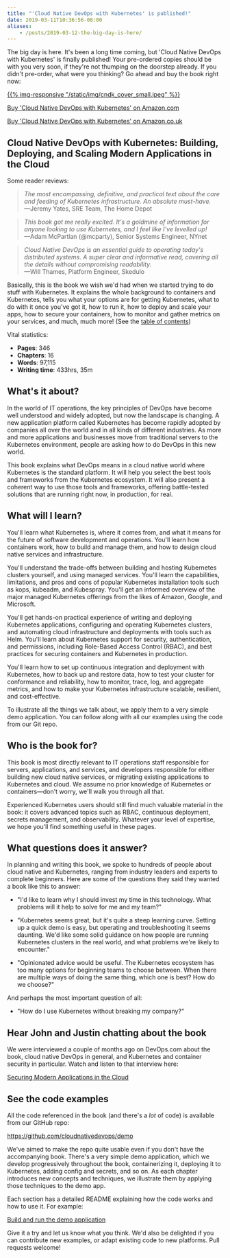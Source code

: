 ```yaml
---
title: "'Cloud Native DevOps with Kubernetes' is published!"
date: 2019-03-11T10:36:56-08:00
aliases:
    - /posts/2019-03-12-the-big-day-is-here/
---
```


The big day is here. It's been a long time coming, but 'Cloud Native DevOps with Kubernetes' is finally published! Your pre-ordered copies should be with you very soon, if they're not thumping on the doorstep already. If you didn't pre-order, what were you thinking? Go ahead and buy the book right now:

[{{% img-responsive "/static/img/cndk_cover_small.jpeg" %}}](https://amzn.to/2PEPTjc)

[Buy 'Cloud Native DevOps with Kubernetes' on Amazon.com](https://amzn.to/2PEPTjc)

[Buy 'Cloud Native DevOps with Kubernetes' on Amazon.co.uk](https://amzn.to/2PGkZa0)

## Cloud Native DevOps with Kubernetes: Building, Deploying, and Scaling Modern Applications in the Cloud

Some reader reviews:

> _The most encompassing, definitive, and practical text about the care and feeding of Kubernetes infrastructure. An absolute must-have._<br>
> —Jeremy Yates, SRE Team, The Home Depot

> _This book got me really excited. It's a goldmine of information for anyone looking to use Kubernetes, and I feel like I've levelled up!_<br>
> —Adam McPartlan (@mcparty), Senior Systems Engineer, NYnet

> _Cloud Native DevOps is an essential guide to operating today's distributed systems. A super clear and informative read, covering all the details without compromising readability._<br>
—Will Thames, Platform Engineer, Skedulo

Basically, this is the book we wish we'd had when we started trying to do stuff with Kubernetes. It explains the whole background to containers and Kubernetes, tells you what your options are for getting Kubernetes, what to do with it once you've got it, how to run it, how to deploy and scale your apps, how to secure your containers, how to monitor and gather metrics on your services, and much, much more! (See the [table of contents](/posts/2018-12-30-whats-in-the-book/))

Vital statistics:

* **Pages**: 346
* **Chapters**: 16
* **Words**: 97,115
* **Writing time**: 433hrs, 35m

<!--more-->

## What's it about?

In the world of IT operations, the key principles of DevOps have become well understood and widely adopted, but now the landscape is changing. A new application platform called Kubernetes has become rapidly adopted by companies all over the world and in all kinds of different industries. As more and more applications and businesses move from traditional servers to the Kubernetes environment, people are asking how to do DevOps in this new world.

This book explains what DevOps means in a cloud native world where Kubernetes is the standard platform. It will help you select the best tools and frameworks from the Kubernetes ecosystem. It will also present a coherent way to use those tools and frameworks, offering battle-tested solutions that are running right now, in production, for real.

## What will I learn?

You'll learn what Kubernetes is, where it comes from, and what it means for the future of software development and operations. You'll learn how containers work, how to build and manage them, and how to design cloud native services and infrastructure.

You'll understand the trade-offs between building and hosting Kubernetes clusters yourself, and using managed services. You'll learn the capabilities, limitations, and pros and cons of popular Kubernetes installation tools such as kops, kubeadm, and Kubespray. You'll get an informed overview of the major managed Kubernetes offerings from the likes of Amazon, Google, and Microsoft.

You'll get hands-on practical experience of writing and deploying Kubernetes applications, configuring and operating Kubernetes clusters, and automating cloud infrastructure and deployments with tools such as Helm. You'll learn about Kubernetes support for security, authentication, and permissions, including Role-Based Access Control (RBAC), and best practices for securing containers and Kubernetes in production.

You'll learn how to set up continuous integration and deployment with Kubernetes, how to back up and restore data, how to test your cluster for conformance and reliability, how to monitor, trace, log, and aggregate metrics, and how to make your Kubernetes infrastructure scalable, resilient, and cost-effective.

To illustrate all the things we talk about, we apply them to a very simple demo application. You can follow along with all our examples using the code from our Git repo.

## Who is the book for?

This book is most directly relevant to IT operations staff responsible for servers, applications, and services, and developers responsible for either building new cloud native services, or migrating existing applications to Kubernetes and cloud. We assume no prior knowledge of Kubernetes or containers—don't worry, we'll walk you through all that.

Experienced Kubernetes users should still find much valuable material in the book: it covers advanced topics such as RBAC, continuous deployment, secrets management, and observability. Whatever your level of expertise, we hope you'll find something useful in these pages.

## What questions does it answer?

In planning and writing this book, we spoke to hundreds of people about cloud native and Kubernetes, ranging from industry leaders and experts to complete beginners. Here are some of the questions they said they wanted a book like this to answer:

* "I'd like to learn why I should invest my time in this technology. What problems will it help to solve for me and my team?"

* "Kubernetes seems great, but it's quite a steep learning curve. Setting up a quick demo is easy, but operating and troubleshooting it seems daunting. We'd like some solid guidance on how people are running Kubernetes clusters in the real world, and what problems we're likely to encounter."

* "Opinionated advice would be useful. The Kubernetes ecosystem has too many options for beginning teams to choose between. When there are multiple ways of doing the same thing, which one is best? How do we choose?"

And perhaps the most important question of all:

* "How do I use Kubernetes without breaking my company?"

## Hear John and Justin chatting about the book

We were interviewed a couple of months ago on DevOps.com about the book, cloud native DevOps in general, and Kubernetes and container security in particular. Watch and listen to that interview here:

[Securing Modern Applications in the Cloud](/posts/2018-12-08-securing-modern-applications/)

## See the code examples

All the code referenced in the book (and there's a _lot_ of code) is available from our GitHub repo:

https://github.com/cloudnativedevops/demo

We've aimed to make the repo quite usable even if you don't have the accompanying book. There's a very simple demo application, which we develop progressively throughout the book, containerizing it, deploying it to Kubernetes, adding config and secrets, and so on. As each chapter introduces new concepts and techniques, we illustrate them by applying those techniques to the demo app.

Each section has a detailed README explaining how the code works and how to use it. For example:

[Build and run the demo application](https://github.com/cloudnativedevops/demo/tree/master/hello)

Give it a try and let us know what you think. We'd also be delighted if you can contribute new examples, or adapt existing code to new platforms. Pull requests welcome!